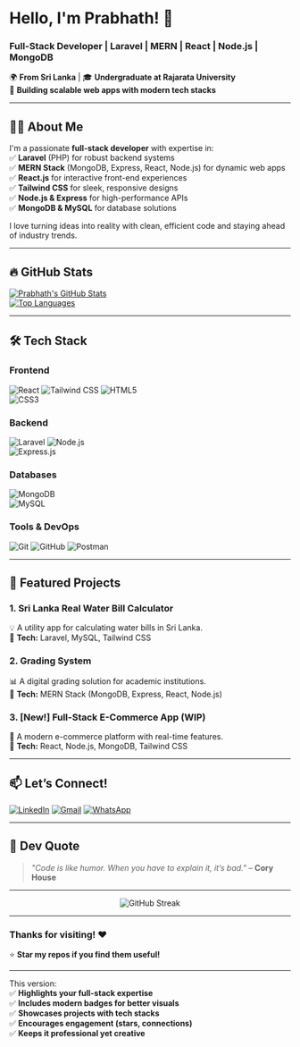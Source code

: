  # **Hello, I'm Prabhath! 👋**  
### **Full-Stack Developer | Laravel | MERN | React | Node.js | MongoDB**  

🌍 **From Sri Lanka** | 🎓 **Undergraduate at Rajarata University**  
🚀 **Building scalable web apps with modern tech stacks**  

---

## **👨‍💻 About Me**  
I'm a passionate **full-stack developer** with expertise in:  
✅ **Laravel** (PHP) for robust backend systems  
✅ **MERN Stack** (MongoDB, Express, React, Node.js) for dynamic web apps  
✅ **React.js** for interactive front-end experiences  
✅ **Tailwind CSS** for sleek, responsive designs  
✅ **Node.js & Express** for high-performance APIs  
✅ **MongoDB & MySQL** for database solutions  

I love turning ideas into reality with clean, efficient code and staying ahead of industry trends.  

---

## **🔥 GitHub Stats**  
[![Prabhath's GitHub Stats](https://github-readme-stats.vercel.app/api?username=mihirprabhath&show_icons=true&theme=radical&hide_border=true)](https://github.com/mihirprabhath)  
[![Top Languages](https://github-readme-stats.vercel.app/api/top-langs/?username=mihirprabhath&layout=compact&theme=radical&hide_border=true)](https://github.com/mihirprabhath)  

---

## **🛠️ Tech Stack**  

### **Frontend**  
![React](https://img.shields.io/badge/React-61DAFB?style=for-the-badge&logo=react&logoColor=black)  ![Tailwind CSS](https://img.shields.io/badge/Tailwind_CSS-38B2AC?style=for-the-badge&logo=tailwind-css&logoColor=white)  ![HTML5](https://img.shields.io/badge/HTML5-E34F26?style=for-the-badge&logo=html5&logoColor=white)  
![CSS3](https://img.shields.io/badge/CSS3-1572B6?style=for-the-badge&logo=css3&logoColor=white)  

### **Backend**  
![Laravel](https://img.shields.io/badge/Laravel-FF2D20?style=for-the-badge&logo=laravel&logoColor=white)  ![Node.js](https://img.shields.io/badge/Node.js-339933?style=for-the-badge&logo=node.js&logoColor=white)  
![Express.js](https://img.shields.io/badge/Express.js-000000?style=for-the-badge&logo=express&logoColor=white)  

### **Databases**  
![MongoDB](https://img.shields.io/badge/MongoDB-47A248?style=for-the-badge&logo=mongodb&logoColor=white)  
![MySQL](https://img.shields.io/badge/MySQL-4479A1?style=for-the-badge&logo=mysql&logoColor=white)  

### **Tools & DevOps**  
![Git](https://img.shields.io/badge/Git-F05032?style=for-the-badge&logo=git&logoColor=white)  ![GitHub](https://img.shields.io/badge/GitHub-181717?style=for-the-badge&logo=github&logoColor=white)  ![Postman](https://img.shields.io/badge/Postman-FF6C37?style=for-the-badge&logo=postman&logoColor=white)  

---

## **🚀 Featured Projects**  

### **1. Sri Lanka Real Water Bill Calculator**  
💡 A utility app for calculating water bills in Sri Lanka.  
🔹 **Tech:** Laravel, MySQL, Tailwind CSS  

### **2. Grading System**  
📊 A digital grading solution for academic institutions.  
🔹 **Tech:** MERN Stack (MongoDB, Express, React, Node.js)  

### **3. [New!] Full-Stack E-Commerce App (WIP)**  
🛒 A modern e-commerce platform with real-time features.  
🔹 **Tech:** React, Node.js, MongoDB, Tailwind CSS  

---

## **📫 Let’s Connect!**  
[![LinkedIn](https://img.shields.io/badge/LinkedIn-0077B5?style=for-the-badge&logo=linkedin&logoColor=white)](https://www.linkedin.com/in/mihir-prabhath/)  [![Gmail](https://img.shields.io/badge/Gmail-D14836?style=for-the-badge&logo=gmail&logoColor=white)](mailto:mihirprabhath@gmail.com)  [![WhatsApp](https://img.shields.io/badge/WhatsApp-25D366?style=for-the-badge&logo=whatsapp&logoColor=white)](https://wa.me/94773592227)  

---

## **🎨 Dev Quote**  
> *"Code is like humor. When you have to explain it, it’s bad."* – **Cory House**  

---

<p align="center">  
  <img src="https://github-readme-streak-stats.herokuapp.com?user=mihirprabhath&theme=radical&hide_border=true" alt="GitHub Streak">  
</p>  

---

### **Thanks for visiting! ❤️**  
⭐ **Star my repos if you find them useful!**  

---  

This version:  
✅ **Highlights your full-stack expertise**  
✅ **Includes modern badges for better visuals**  
✅ **Showcases projects with tech stacks**  
✅ **Encourages engagement (stars, connections)**  
✅ **Keeps it professional yet creative**  
